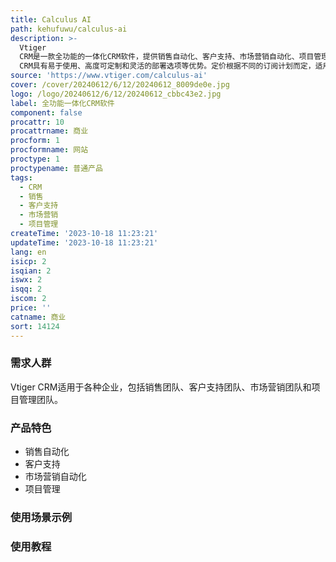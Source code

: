 ```yaml
---
title: Calculus AI
path: kehufuwu/calculus-ai
description: >-
  Vtiger
  CRM是一款全功能的一体化CRM软件，提供销售自动化、客户支持、市场营销自动化、项目管理等多个功能模块。它帮助企业管理和跟踪销售流程、维护客户关系、提升市场营销效果，从而实现业务增长和客户满意度的提升。Vtiger
  CRM具有易于使用、高度可定制和灵活的部署选项等优势。定价根据不同的订阅计划而定，适用于各种规模和类型的企业。
source: 'https://www.vtiger.com/calculus-ai'
cover: /cover/20240612/6/12/20240612_8009de0e.jpg
logo: /logo/20240612/6/12/20240612_cbbc43e2.jpg
label: 全功能一体化CRM软件
component: false
procattr: 10
procattrname: 商业
procform: 1
procformname: 网站
proctype: 1
proctypename: 普通产品
tags:
  - CRM
  - 销售
  - 客户支持
  - 市场营销
  - 项目管理
createTime: '2023-10-18 11:23:21'
updateTime: '2023-10-18 11:23:21'
lang: en
isicp: 2
isqian: 2
iswx: 2
isqq: 2
iscom: 2
price: ''
catname: 商业
sort: 14124
---
```




### 需求人群
Vtiger CRM适用于各种企业，包括销售团队、客户支持团队、市场营销团队和项目管理团队。

### 产品特色
- 销售自动化
- 客户支持
- 市场营销自动化
- 项目管理

### 使用场景示例


### 使用教程


  
